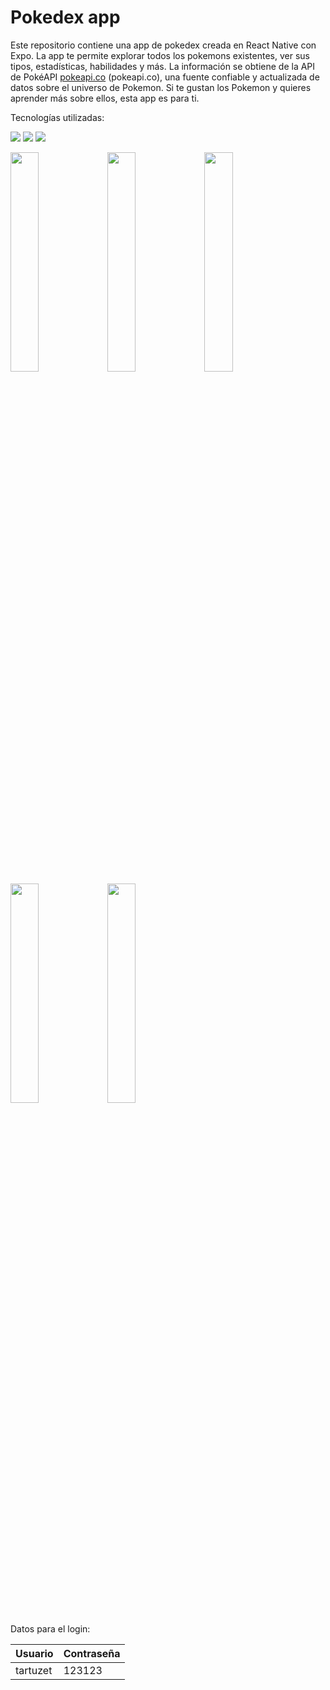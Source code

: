# Pokedex app

Este repositorio contiene una app de pokedex creada en React Native con Expo. La app te permite explorar todos los pokemons existentes, ver sus tipos, estadísticas, habilidades y más. La información se obtiene de la API de PokéAPI [pokeapi.co](https://pokeapi.co) (pokeapi.co), una fuente confiable y actualizada de datos sobre el universo de Pokemon. Si te gustan los Pokemon y quieres aprender más sobre ellos, esta app es para ti.

Tecnologías utilizadas:


![](https://img.shields.io/badge/React_Native-20232A?style=for-the-badge&logo=react&logoColor=61DAFB)
![](https://img.shields.io/badge/JavaScript-323330?style=for-the-badge&logo=javascript&logoColor=F7DF1E)
![](https://img.shields.io/badge/Node%20js-339933?style=for-the-badge&logo=nodedotjs&logoColor=white)


<img src="https://github.com/tartuzet/pokedex/assets/20690869/e72b7158-24e5-44c9-8a0b-b0a0857a9607"  width="30%" >
<img src="https://github.com/tartuzet/pokedex/assets/20690869/155229a2-f556-420a-96bf-f331c155c737"  width="30%" >
<img src="https://github.com/tartuzet/pokedex/assets/20690869/e9405611-2c4c-4186-a56b-1f86755a89fc"  width="30%" >
<img src="https://github.com/tartuzet/pokedex/assets/20690869/e3721100-9e46-40a1-a2c1-23a3d0581262"  width="30%" >
<img src="https://github.com/tartuzet/pokedex/assets/20690869/f1060b88-8277-4e11-b87d-1e4b25f7e3de"  width="30%" >



Datos para el login:



Usuario  | Contraseña
------------- | -------------
tartuzet  | 123123



